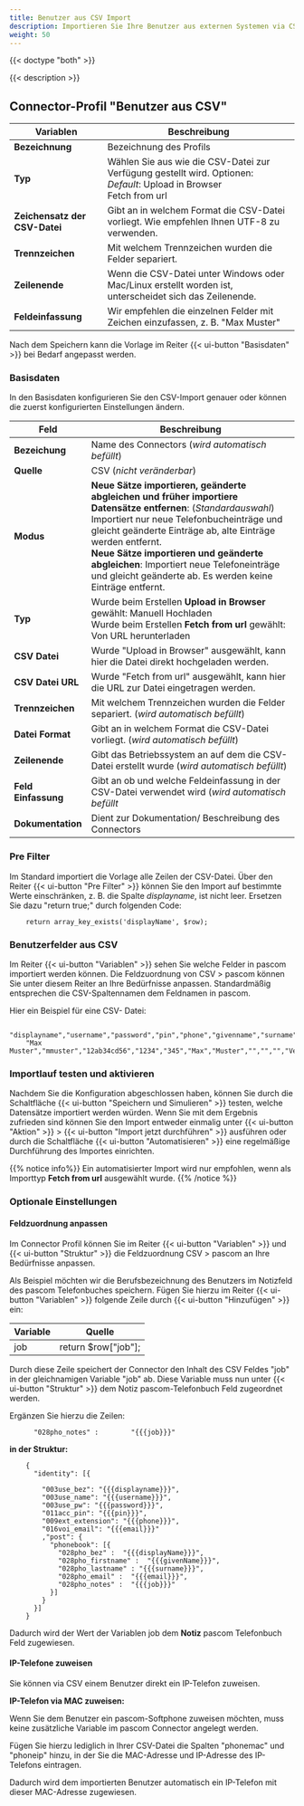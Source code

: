 ```yaml
---
title: Benutzer aus CSV Import
description: Importieren Sie Ihre Benutzer aus externen Systemen via CSV
weight: 50
---
```


{{< doctype "both" >}}

{{< description >}}


## Connector-Profil "Benutzer aus CSV"

|Variablen|Beschreibung|
|---|---|
|**Bezeichnung**|Bezeichnung des Profils|
|**Typ**|Wählen Sie aus wie die CSV-Datei zur Verfügung gestellt wird. Optionen: <br/>*Default*: Upload in Browser<br/>Fetch from url|
|**Zeichensatz der CSV-Datei**|Gibt an in welchem Format die CSV-Datei vorliegt. Wie empfehlen Ihnen UTF-8 zu verwenden.|
|**Trennzeichen**|Mit welchem Trennzeichen wurden die Felder separiert.|
|**Zeilenende**|Wenn die CSV-Datei unter Windows oder Mac/Linux erstellt worden ist, unterscheidet sich das Zeilenende.|
|**Feldeinfassung**|Wir empfehlen die einzelnen Felder mit Zeichen einzufassen, z. B. "Max Muster"|

Nach dem Speichern kann die Vorlage im Reiter {{< ui-button "Basisdaten" >}} bei Bedarf angepasst werden.

### Basisdaten

In den Basisdaten konfigurieren Sie den CSV-Import genauer oder können die zuerst konfigurierten Einstellungen ändern.

|Feld|Beschreibung|
|---|---|
|**Bezeichung**|Name des Connectors (*wird automatisch befüllt*)|
|**Quelle**|CSV (*nicht veränderbar*)|
|**Modus**|**Neue Sätze importieren, geänderte abgleichen und früher importiere Datensätze entfernen**: (*Standardauswahl*) Importiert nur neue Telefonbucheinträge und gleicht geänderte Einträge ab, alte Einträge werden entfernt. <br/>**Neue Sätze importieren und geänderte abgleichen**: Importiert neue Telefoneinträge und gleicht geänderte ab. Es werden keine Einträge entfernt.|
|**Typ**|Wurde beim Erstellen **Upload in Browser** gewählt: Manuell Hochladen<br/>Wurde beim Erstellen **Fetch from url** gewählt: Von URL herunterladen|
|**CSV Datei**|Wurde "Upload in Browser" ausgewählt, kann hier die Datei direkt hochgeladen werden.|
|**CSV Datei URL**|Wurde "Fetch from url" ausgewählt, kann hier die URL zur Datei eingetragen werden.|
|**Trennzeichen**|Mit welchem Trennzeichen wurden die Felder separiert. (*wird automatisch befüllt*)|
|**Datei Format**|Gibt an in welchem Format die CSV-Datei vorliegt. (*wird automatisch befüllt*)|
|**Zeilenende**|Gibt das Betriebssystem an auf dem die CSV-Datei erstellt wurde (*wird automatisch befüllt*)|
|**Feld Einfassung**|Gibt an ob und welche Feldeinfassung in der CSV-Datei verwendet wird (*wird automatisch befüllt*|
|**Dokumentation**|Dient zur Dokumentation/ Beschreibung des Connectors|


### Pre Filter

Im Standard importiert die Vorlage alle Zeilen der CSV-Datei. Über den Reiter {{< ui-button "Pre Filter" >}} können Sie den Import auf bestimmte Werte einschränken, z. B. die Spalte *displayname*, ist nicht leer. Ersetzen Sie dazu "return true;" durch folgenden Code:

        return array_key_exists('displayName', $row);


### Benutzerfelder aus CSV

Im Reiter {{< ui-button "Variablen" >}} sehen Sie welche Felder in pascom importiert werden können. 
Die Feldzuordnung von CSV > pascom können Sie unter diesem Reiter an Ihre Bedürfnisse anpassen.
Standardmäßig entsprechen die CSV-Spaltennamen dem Feldnamen in pascom.

Hier ein Beispiel für eine CSV- Datei:

        "displayname","username","password","pin","phone","givenname","surname","email","mobile","homephone","job"
        "Max Muster","mmuster","12ab34cd56","1234","345","Max","Muster","","","","Vertriebsleiter"


### Importlauf testen und aktivieren

Nachdem Sie die Konfiguration abgeschlossen haben, können Sie durch die Schaltfläche {{< ui-button "Speichern und Simulieren" >}} testen, welche Datensätze importiert werden würden. Wenn Sie mit dem Ergebnis zufrieden sind können Sie den Import entweder einmalig unter {{< ui-button "Aktion" >}} > {{< ui-button "Import jetzt durchführen" >}} ausführen oder durch die Schaltfläche {{< ui-button "Automatisieren" >}} eine regelmäßige Durchführung des Importes einrichten.

{{% notice info%}}
Ein automatisierter Import wird nur empfohlen, wenn als Importtyp **Fetch from url** ausgewählt wurde.
{{% /notice  %}}


### Optionale Einstellungen

#### Feldzuordnung anpassen

Im Connector Profil können Sie im Reiter {{< ui-button "Variablen" >}} und {{< ui-button "Struktur" >}} die Feldzuordnung CSV > pascom an Ihre Bedürfnisse anpassen.

Als Beispiel möchten wir die Berufsbezeichnung des Benutzers im Notizfeld des pascom Telefonbuches speichern.
Fügen Sie hierzu im Reiter {{< ui-button "Variablen" >}} folgende Zeile durch {{< ui-button "Hinzufügen" >}} ein:

|Variable|Quelle|
|----|----|
|job|return $row["job"];|

Durch diese Zeile speichert der Connector den Inhalt des CSV Feldes "job" in der gleichnamigen Variable "job" ab.
Diese Variable muss nun unter {{< ui-button "Struktur" >}} dem Notiz pascom-Telefonbuch Feld zugeordnet werden.

Ergänzen Sie hierzu die Zeilen:

          "028pho_notes" :        "{{{job}}}"

**in der Struktur:**

        {
          "identity": [{

            "003use_bez": "{{{displayname}}}",
            "003use_name": "{{{username}}}",
            "003use_pw": "{{{password}}}",
            "011acc_pin": "{{{pin}}}",
            "009ext_extension": "{{{phone}}}",
            "016voi_email": "{{{email}}}"          
            ,"post": {
              "phonebook": [{
                "028pho_bez" :  "{{{displayName}}}",
                "028pho_firstname" :  "{{{givenName}}}",
                "028pho_lastname" : "{{{surname}}}",
                "028pho_email" :  "{{{email}}}",
                "028pho_notes" :  "{{{job}}}"
              }]
            }
          }]
        }


Dadurch wird der Wert der Variablen job dem **Notiz** pascom Telefonbuch Feld zugewiesen.


#### IP-Telefone zuweisen

Sie können via CSV einem Benutzer direkt ein IP-Telefon zuweisen.

**IP-Telefon via MAC zuweisen:**

Wenn Sie dem Benutzer ein pascom-Softphone zuweisen möchten, muss keine zusätzliche Variable im pascom Connector angelegt werden.

Fügen Sie hierzu lediglich in Ihrer CSV-Datei die Spalten "phonemac" und "phoneip" hinzu, in der Sie die MAC-Adresse und IP-Adresse des IP-Telefons eintragen.

Dadurch wird dem importierten Benutzer automatisch ein IP-Telefon mit dieser MAC-Adresse zugewiesen.


